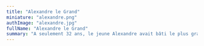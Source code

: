 ```yaml
---
title: "Alexandre le Grand"
miniature: "alexandre.png"
authImage: "alexandre.jpg"
fullName: "Alexandre le Grand"
summary: "A seulement 32 ans, le jeune Alexandre avait bâti le plus grand empire jamais constitué. De sa Macédoine natale jusqu’à l’Inde lointaine, il n’est pas un seul de ces territoires qui ne fut marqué par son empreinte. Fondateur de grandes cités, stratège hors pair doté d’une personnalité complexe, Alexandre succombera brutalement laissant son jeune et immense royaume orphelin. Véritable hymne à tous ceux qui poursuivent des rêves plus grands qu’eux- mêmes, venez partager sa formidable épopée !"
---
```

